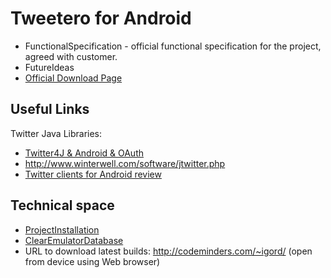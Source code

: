 # Tweetero for Android #

  * FunctionalSpecification - official functional specification for the project, agreed with customer.
  * FutureIdeas
  * [Official Download Page](http://reg.imageshack.us/content.php?page=android)

## Useful Links ##

Twitter Java Libraries:

  * [Twitter4J & Android & OAuth](http://repo1.maven.org/maven2/net/homeip/yusuke/twitter4j/)
  * http://www.winterwell.com/software/jtwitter.php
  * [Twitter clients for Android review](http://mobile-review.com/soft/2009/android-soft-digest-2.shtml)


## Technical space ##
  * [ProjectInstallation](ProjectInstallation.md)
  * [ClearEmulatorDatabase](ClearEmulatorDatabase.md)
  * URL to download latest builds: http://codeminders.com/~igord/ (open from device using Web browser)